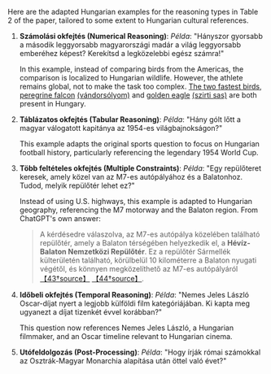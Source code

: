 Here are the adapted Hungarian examples for the reasoning types in Table 2 of
the paper, tailored to some extent to Hungarian cultural references.

1. **Számolási okfejtés (Numerical Reasoning)**:
   *Példa*: "Hányszor gyorsabb a második leggyorsabb magyarországi madár a
   világ leggyorsabb emberéhez képest? Kerekítsd a legközelebbi egész számra!"
   
   In this example, instead of comparing birds from the Americas, the
   comparison is localized to Hungarian wildlife. However, the athlete remains
   global, not to make the task too complex.
   [The two fastest
   birds](https://amierdonk.hu/2019/09/22/ok-vilag-leggyorsabb-madarai/),
   [peregrine falcon](https://en.wikipedia.org/wiki/Peregrine_falcon)
   [(vándorsólyom)](https://hu.wikipedia.org/wiki/V%C3%A1ndors%C3%B3lyom) and
   [golden eagle](https://en.wikipedia.org/wiki/Golden_eagle)
   [(szirti sas)](https://hu.wikipedia.org/wiki/Szirti_sas) are both present in Hungary.


2. **Táblázatos okfejtés (Tabular Reasoning)**:
   *Példa*: "Hány gólt lőtt a magyar válogatott kapitánya az 1954-es világbajnokságon?"
   
   This example adapts the original sports question to focus on Hungarian football history, particularly referencing the legendary 1954 World Cup.

3. **Több feltételes okfejtés (Multiple Constraints)**:
   *Példa*: "Egy repülőteret keresek, amely közel van az M7-es autópályához és a Balatonhoz. Tudod, melyik repülőtér lehet ez?"
   
   Instead of using U.S. highways, this example is adapted to Hungarian geography, referencing the M7 motorway and the Balaton region.
   From ChatGPT's own answer: 

   > A kérdésedre válaszolva, az M7-es autópálya közelében található repülőtér,
   > amely a Balaton térségében helyezkedik el, a **Hévíz-Balaton Nemzetközi
   > Repülőtér**. Ez a repülőtér Sármellék külterületén található, körülbelül
   > 10 kilométerre a Balaton nyugati végétől, és könnyen megközelíthető az
   > M7-es autópályáról
   > [【43†source】](https://hu.wikipedia.org/wiki/H%C3%A9v%C3%ADz-Balaton_nemzetk%C3%B6zi_rep%C3%BCl%C5%91t%C3%A9r)
   > [【44†source】](https://hu.wikipedia.org/wiki/M7-es_aut%C3%B3p%C3%A1lya_(Magyarorsz%C3%A1g)). 


4. **Időbeli okfejtés (Temporal Reasoning)**:
   *Példa*: "Nemes Jeles László Oscar-díjat nyert a legjobb külföldi film
   kategóriájában. Ki kapta meg ugyanezt a díjat tizenkét évvel korábban?"
   
   This question now references Nemes Jeles László, a Hungarian filmmaker, and an Oscar timeline relevant to Hungarian cinema.

5. **Utófeldolgozás (Post-Processing)**:
   *Példa*: "Hogy írják római számokkal az Osztrák-Magyar Monarchia alapítása után öttel való évet?"
